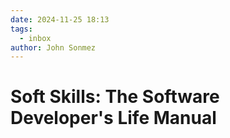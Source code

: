 ```yaml
---
date: 2024-11-25 18:13
tags:
  - inbox
author: John Sonmez
---
```


# Soft Skills: The Software Developer's Life Manual



